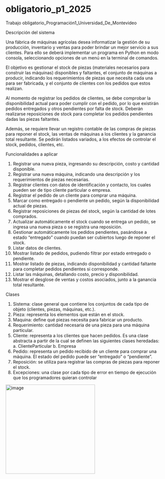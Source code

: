 # obligatorio_p1_2025
Trabajo obligatorio_Programación1_Universidad_De_Montevideo

Descripción del sistema

Una fábrica de máquinas agrícolas desea informatizar la gestión de su producción,
inventario y ventas para poder brindar un mejor servicio a sus clientes. Para ello se deberá
implementar un programa en Python en modo consola, seleccionando opciones de un menú
en la terminal de comandos.

El objetivo es gestionar el stock de piezas (materiales necesarios para construir las
máquinas) disponibles y faltantes, el conjunto de máquinas a producir, indicando los
requerimientos de piezas que necesita cada una para ser fabricada, y el conjunto de
clientes con los pedidos que estos realizan.

Al momento de registrar los pedidos de clientes, se debe comprobar la disponibilidad actual para poder cumplir con el pedido, por lo que existirán pedidos entregados y otros pendientes por falta de stock. Deberán realizarse
reposiciones de stock para completar los pedidos pendientes dadas las piezas faltantes.

Además, se requiere llevar un registro contable de las compras de piezas para reponer el
stock, las ventas de máquinas a los clientes y la ganancia total resultante. Se pedirán
listados variados, a los efectos de controlar el stock, pedidos, clientes, etc.


Funcionalidades a aplicar

1. Registrar una nueva pieza, ingresando su descripción, costo y cantidad disponible.
2. Registrar una nueva máquina, indicando una descripción y los requerimientos de piezas necesarias.
3. Registrar clientes con datos de identificación y contacto, los cuales pueden ser de tipo cliente particular o empresa.
4. Registrar el pedido de un cliente para comprar una máquina.
5. Marcar como entregado o pendiente un pedido, según la disponibilidad actual de piezas.
6. Registrar reposiciones de piezas del stock, según la cantidad de lotes comprados.
7. Actualizar automáticamente el stock cuando se entrega un pedido, se ingresa una nueva pieza o se registra una reposición.
8. Gestionar automáticamente los pedidos pendientes, pasándose a estado “entregado” cuando puedan ser cubiertos luego de reponer el stock.
9. Listar datos de clientes.
10. Mostrar listado de pedidos, pudiendo filtrar por estado entregado o pendiente.
11. Mostrar listado de piezas, indicando disponibilidad y cantidad faltante para completar pedidos pendientes si corresponde.
12. Listar las máquinas, detallando costo, precio y disponibilidad.
13. Mostrar el desglose de ventas y costos asociados, junto a la ganancia total resultante.

Clases

1. Sistema: clase general que contiene los conjuntos de cada tipo de objeto (clientes, piezas, máquinas, etc.).
2. Pieza: representa los elementos que están en el stock.
3. Maquina: define qué piezas necesita para fabricar un producto.
4. Requerimiento: cantidad necesaria de una pieza para una máquina particular.
5. Cliente: representa a los clientes que hacen pedidos. Es una clase abstracta a partir de la cual se definen las siguientes clases heredadas:
    a. ClienteParticular
    b. Empresa
6. Pedido: representa un pedido recibido de un cliente para comprar una máquina. El estado del pedido puede ser “entregado” o “pendiente”.
7. Reposición: se utiliza para registrar las compras de piezas para reponer el stock.
8. Excepciones: una clase por cada tipo de error en tiempo de ejecución que los
programadores quieran controlar


<img width="288" alt="image" src="https://github.com/user-attachments/assets/1bbdf67a-cbb1-449a-bb0e-98c8321e4a05" />
